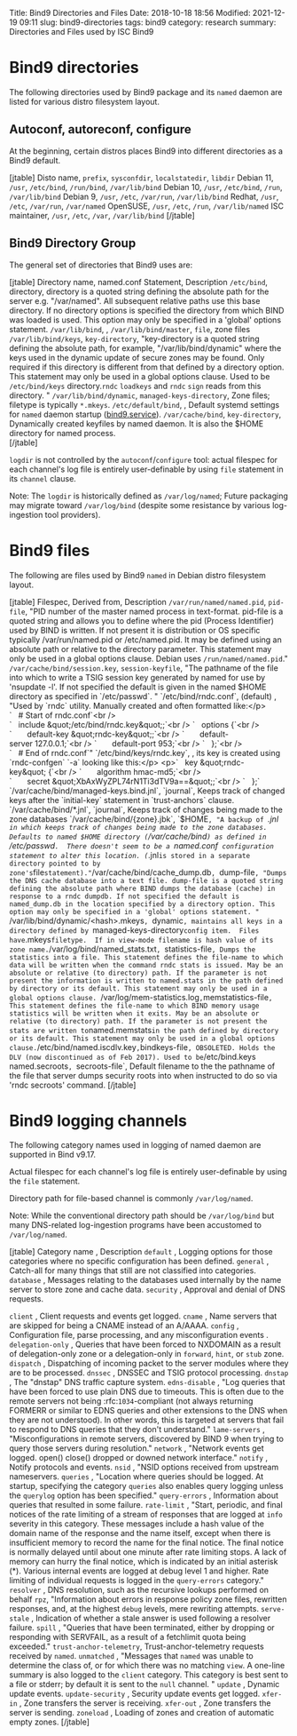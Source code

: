 Title: Bind9 Directories and Files
Date: 2018-10-18 18:56
Modified: 2021-12-19 09:11
slug: bind9-directories
tags: bind9
category: research
summary: Directories and Files used by ISC Bind9

Bind9 directories
=================

The following directories used by Bind9 package and its `named` daemon are listed for various distro filesystem layout.

Autoconf, autoreconf, configure
-------------------------------
At the beginning, certain distros places Bind9 into different directories as a Bind9 default.

[jtable]
Disto name, `prefix`, `sysconfdir`, `localstatedir`, `libdir`
Debian 11, `/usr`, `/etc/bind`, `/run/bind`, `/var/lib/bind`
Debian 10, `/usr`, `/etc/bind`, `/run`, `/var/lib/bind`
Debian 9, `/usr`, `/etc`, `/var/run`, `/var/lib/bind`
Redhat, `/usr`, `/etc`, `/var/run`, `/var/named`
OpenSUSE, `/usr`, `/etc`, `/run`, `/var/lib/named`
ISC maintainer, `/usr`, `/etc`, `/var`, `/var/lib/bind`
[/jtable]

Bind9 Directory Group
---------------------
The general set of directories that Bind9 uses are:


[jtable]
Directory name, named.conf Statement, Description
`/etc/bind`, directory, directory is a quoted string defining the absolute path for the server e.g. &quot;/var/named&quot;. All subsequent relative paths use this base directory. If no directory options is specified the directory from which BIND was loaded is used. This option may only be specified in a 'global' options statement.
`/var/lib/bind`, ,
`/var/lib/bind/master`, `file`, zone files
`/var/lib/bind/keys`, `key-directory`, "key-directory is a quoted string defining the absolute path, for example, &quot;/var/lib/bind/dynamic&quot; where the keys used in the dynamic update of secure zones may be found. Only required if this directory is different from that defined by a directory option. This statement may only be used in a global options clause. Used to be `/etc/bind/keys` directory.`rndc` `loadkeys` and `rndc` `sign` reads from this directory. "
`/var/lib/bind/dynamic`, `managed-keys-directory`, Zone files; filetype is typically `*.mkeys`.
`/etc/default/bind`, , Default systemd settings for `named` daemon startup (<a href="bind9.service" class="uri" title="wikilink">bind9.service</a>). 
`/var/cache/bind`, `key-directory`, Dynamically created keyfiles by named daemon.  It is also the $HOME directory for named process.  
[/jtable]

`logdir` is not controlled by the `autoconf`/`configure` tool: actual filespec for each channel's log file is entirely user-definable by using `file` statement in its `channel` clause.

Note: The `logdir` is historically defined as `/var/log/named`; Future packaging may migrate toward `/var/log/bind` (despite some resistance by various log-ingestion tool providers).



Bind9 files
===========
The following are files used by Bind9 `named` in Debian distro filesystem
layout.

[jtable]
Filespec, Derived from, Description
`/var/run/named/named.pid`, `pid-file`, "PID number of the master named process in text-format. pid-file is a quoted string and allows you to define where the pid (Process Identifier) used by BIND is written. If not present it is distribution or OS specific typically /var/run/named.pid or /etc/named.pid. It may be defined using an absolute path or relative to the directory parameter. This statement may only be used in a global options clause. Debian uses `/run/named/named.pid`."
`/var/cache/bind/session.key`, `session-keyfile`, "The pathname of the file into which to write a TSIG session key generated by named for use by 'nsupdate -l'.  If not specified the default is given in the named $HOME directory as specified in `/etc/passwd`.  "
`/etc/bind/rndc.conf`, (default) , "Used by `rndc` utility. Manually created and often formatted like:</p> `   # Start of rndc.conf`<br /> `   include &quot;/etc/bind/rndc.key&quot;;`<br /> `   options {`<br /> `       default-key &quot;rndc-key&quot;;`<br /> `       default-server 127.0.0.1;`<br /> `       default-port 953;`<br /> `   };`<br /> `   # End of rndc.conf`"
`/etc/bind/keys/rndc.key`, , its key is created using `rndc-confgen` `-a` looking like this:</p> <p>`   key &quot;rndc-key&quot; {`<br /> `       algorithm hmac-md5;`<br /> `       secret &quot;XbAxWyZPL74rN1Ti3dTV9a==&quot;;`<br /> `   };`
`/var/cache/bind/managed-keys.bind.jnl`, `journal`, Keeps track of changed keys after the `initial-key` statement in `trust-anchors` clause.
`/var/cache/bind/*.jnl`, `journal`, Keeps track of changes being made to the zone databases
`/var/cache/bind/{zone}.jbk`, `$HOME`, "A backup of `*.jnl`  in which keeps track of changes being made to the zone databases. Defaults to named $HOME directory (`/var/cache/bind`) as defined in `/etc/passwd`.  There doesn't seem to be a `named.conf` configuration statement to alter this location. (`*.jnl` is stored in a separate directory pointed to by zone's `file` statement)."
`/var/cache/bind/cache\_dump.db`, `dump-file`, "Dumps the DNS cache database into a text file. dump-file is a quoted string defining the absolute path where BIND dumps the database (cache) in response to a rndc dumpdb. If not specified the default is named_dump.db in the location specified by a directory option. This option may only be specified in a 'global' options statement. "
`/var/lib/bind/dynamic/\<hash\>.mkeys`, `dynamic`, maintains all keys in a directory defined by `managed-keys-directory` config item.  Files have `.mkeys` filetype.  If in view-mode filename is hash value of its zone name.
`/var/log/bind/named\_stats.txt`, `statistics-file`, Dumps the statistics into a file. This statement defines the file-name to which data will be written when the command rndc stats is issued. May be an absolute or relative (to directory) path. If the parameter is not present the information is written to named.stats in the path defined by directory or its default. This statement may only be used in a global options clause.
`/var/log/mem-statistics.log` , `memstatistics-file` , This statement defines the file-name to which BIND memory usage statistics will be written when it exits. May be an absolute or relative (to directory) path. If the parameter is not present the stats are written to `named.memstats` in the path defined by directory or its default. This statement may only be used in a global options clause.
`/etc/bind/named.iscdlv.key` , `bindkeys-file` , OBSOLETED. Holds the DLV (now discontinued as of Feb 2017). Used to be `/etc/bind.keys`
`named.secroots`, `secroots-file`, Default filename to the the pathname of the file that server dumps security roots into when instructed to do so via 'rndc secroots' command.
[/jtable]


Bind9 logging channels
======================
The following category names used in logging of named daemon are supported in Bind v9.17.

Actual filespec for each channel's log file is entirely user-definable by using the `file` statement.

Directory path for file-based channel is commonly `/var/log/named`.  

Note: While the conventional directory path should be `/var/log/bind` but many DNS-related log-ingestion programs have been accustomed to `/var/log/named`.

[jtable]
Category name , Description
`default` , Logging options for those categories where no specific configuration has been defined.
`general` , Catch-all for many things that still are not classified into categories.
`database` , Messages relating to the databases used internally by the name server to store zone and cache data.
`security` , Approval and denial of DNS requests.

`client` , Client requests and events get logged.
`cname` ,  Name servers that are skipped for being a CNAME instead of an A/AAAA.
`config` , Configuration file, parse processing, and any misconfiguration events .
`delegation-only` , Queries that have been forced to NXDOMAIN as a result of delegation-only zone or a delegation-only in `forward`, `hint`, or `stub` zone. 
`dispatch` , Dispatching of incoming packet to the server modules where they are to be processed.
`dnssec` , DNSSEC and TSIG protocol processing.
`dnstap` , The "dnstap" DNS traffic capture system.
`edns-disable` , "Log queries that have been forced to use plain DNS due to timeouts. This is often due to the remote servers not being :rfc:`1034`-compliant (not always returning FORMERR or similar to EDNS queries and other extensions to the DNS when they are not understood). In other words, this is targeted at servers that fail to respond to DNS queries that they don't understand."
`lame-servers` , "Misconfigurations in remote servers, discovered by BIND 9 when trying to query those servers during resolution."
`network` , "Network events get logged. open() close() dropped or downed network interface."
`notify` , Notify protocols and events.
`nsid` , "NSID options received from upstream nameservers.
`queries` , "Location where queries should be logged.  At startup, specifying the category `queries` also enables query logging unless the `querylog` option has been specified."
`query-errors` , Information about queries that resulted in some failure.
`rate-limit` , "Start, periodic, and final notices of the rate limiting of a stream of responses that are logged at `info` severity in this category. These messages include a hash value of the domain name of the response and the name itself, except when there is insufficient memory to record the name for the final notice. The final notice is normally delayed until about one minute after rate limiting stops. A lack of memory can hurry the final notice, which is indicated by an initial asterisk (\*). Various internal events are logged at debug level 1 and higher.  Rate limiting of individual requests is logged in the `query-errors` category."
`resolver` , DNS resolution, such as the recursive lookups performed on behalf
`rpz`, "Information about errors in response policy zone files, rewritten responses, and, at the highest `debug` levels, mere rewriting attempts.
`serve-stale` , Indication of whether a stale answer is used following a resolver failure.
`spill` , "Queries that have been terminated, either by dropping or responding with SERVFAIL, as a result of a fetchlimit quota being exceeded."
`trust-anchor-telemetry`, Trust-anchor-telemetry requests received by `named`.
`unmatched` , "Messages that `named` was unable to determine the class of, or for which there was no matching `view`. A one-line summary is also logged to the `client` category. This category is best sent to a file or stderr; by default it is sent to the `null` channel. "
`update` , Dynamic update events.
`update-security` , Security update events get logged.
`xfer-in` , Zone transfers the server is receiving.
`xfer-out` , Zone transfers the server is sending.
`zoneload` , Loading of zones and creation of automatic empty zones.
[/jtable]
